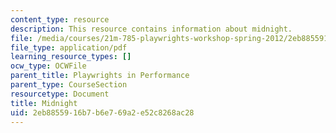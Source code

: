 ```yaml
---
content_type: resource
description: This resource contains information about midnight.
file: /media/courses/21m-785-playwrights-workshop-spring-2012/2eb8855916b7b6e769a2e52c8268ac28_MIT21M_785S12_Midnight.pdf
file_type: application/pdf
learning_resource_types: []
ocw_type: OCWFile
parent_title: Playwrights in Performance
parent_type: CourseSection
resourcetype: Document
title: Midnight
uid: 2eb88559-16b7-b6e7-69a2-e52c8268ac28
---
```


